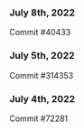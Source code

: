 ### July 8th, 2022

Commit #40433

### July 5th, 2022

Commit #314353


### July 4th, 2022

Commit #72281
